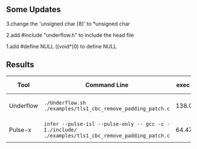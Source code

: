 ## Some Updates

3.change the 'unsigned char [8]' to *unsigned char

2.add #include "underflow.h" to include the head file

1.add #define NULL ((void*)0) to define NULL

## Results

|Tool|Command Line|exec time|issues found|Debug File|
|----------------|-------------------------------|-----------------------------|---------------------------|-----|
|Underflow|`./Underflow.sh ./examples/tls1_cbc_remove_padding_patch.c`|138.0s|2 top-level insec|results-tls1_cbc_remove_padding_patch.txt|
|Pulse-x|`infer --pulse-isl --pulse-only -- gcc -c -I./include/ ./examples/tls1_cbc_remove_padding_patch.c `|64.472ms|No issues found||
